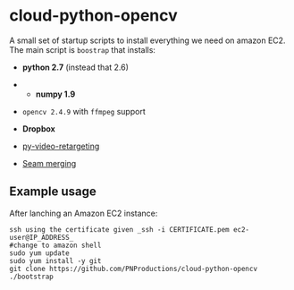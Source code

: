cloud-python-opencv
===================

A small set of startup scripts to install everything we need on amazon EC2.
The main script is `boostrap` that installs:
 * **python 2.7** (instead that 2.6)
 * * **numpy 1.9**
 * `opencv 2.4.9` with `ffmpeg` support
 * **Dropbox**
 * [py-video-retargeting][1]
 * [Seam merging][872f8548]

   [1]: https://github.com/PNProductions/py-video-retargeting "Video retargeting"
     [872f8548]: https://github.com/PNProductions/py-seam-merging "Seam merging"

## Example usage
 After lanching an Amazon EC2 instance:
```shell
ssh using the certificate given _ssh -i CERTIFICATE.pem ec2-user@IP_ADDRESS_
#change to amazon shell
sudo yum update
sudo yum install -y git
git clone https://github.com/PNProductions/cloud-python-opencv
./bootstrap
```
